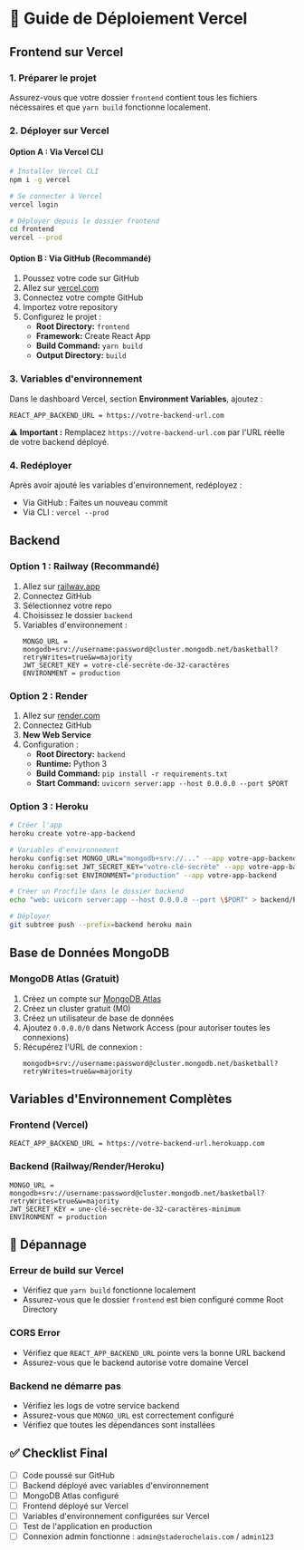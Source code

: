 # 🚀 Guide de Déploiement Vercel

## Frontend sur Vercel

### 1. Préparer le projet

Assurez-vous que votre dossier `frontend` contient tous les fichiers nécessaires et que `yarn build` fonctionne localement.

### 2. Déployer sur Vercel

#### Option A : Via Vercel CLI
```bash
# Installer Vercel CLI
npm i -g vercel

# Se connecter à Vercel
vercel login

# Déployer depuis le dossier frontend
cd frontend
vercel --prod
```

#### Option B : Via GitHub (Recommandé)
1. Poussez votre code sur GitHub
2. Allez sur [vercel.com](https://vercel.com)
3. Connectez votre compte GitHub
4. Importez votre repository
5. Configurez le projet :
   - **Root Directory:** `frontend`
   - **Framework:** Create React App
   - **Build Command:** `yarn build`
   - **Output Directory:** `build`

### 3. Variables d'environnement

Dans le dashboard Vercel, section **Environment Variables**, ajoutez :

```
REACT_APP_BACKEND_URL = https://votre-backend-url.com
```

⚠️ **Important :** Remplacez `https://votre-backend-url.com` par l'URL réelle de votre backend déployé.

### 4. Redéployer

Après avoir ajouté les variables d'environnement, redéployez :
- Via GitHub : Faites un nouveau commit
- Via CLI : `vercel --prod`

## Backend 

### Option 1 : Railway (Recommandé)

1. Allez sur [railway.app](https://railway.app)
2. Connectez GitHub
3. Sélectionnez votre repo
4. Choisissez le dossier `backend`
5. Variables d'environnement :
   ```
   MONGO_URL = mongodb+srv://username:password@cluster.mongodb.net/basketball?retryWrites=true&w=majority
   JWT_SECRET_KEY = votre-clé-secrète-de-32-caractères
   ENVIRONMENT = production
   ```

### Option 2 : Render

1. Allez sur [render.com](https://render.com)
2. Connectez GitHub
3. **New Web Service**
4. Configuration :
   - **Root Directory:** `backend`
   - **Runtime:** Python 3
   - **Build Command:** `pip install -r requirements.txt`
   - **Start Command:** `uvicorn server:app --host 0.0.0.0 --port $PORT`

### Option 3 : Heroku

```bash
# Créer l'app
heroku create votre-app-backend

# Variables d'environnement
heroku config:set MONGO_URL="mongodb+srv://..." --app votre-app-backend
heroku config:set JWT_SECRET_KEY="votre-clé-secrète" --app votre-app-backend
heroku config:set ENVIRONMENT="production" --app votre-app-backend

# Créer un Procfile dans le dossier backend
echo "web: uvicorn server:app --host 0.0.0.0 --port \$PORT" > backend/Procfile

# Déployer
git subtree push --prefix=backend heroku main
```

## Base de Données MongoDB

### MongoDB Atlas (Gratuit)

1. Créez un compte sur [MongoDB Atlas](https://cloud.mongodb.com)
2. Créez un cluster gratuit (M0)
3. Créez un utilisateur de base de données
4. Ajoutez `0.0.0.0/0` dans Network Access (pour autoriser toutes les connexions)
5. Récupérez l'URL de connexion :
   ```
   mongodb+srv://username:password@cluster.mongodb.net/basketball?retryWrites=true&w=majority
   ```

## Variables d'Environnement Complètes

### Frontend (Vercel)
```
REACT_APP_BACKEND_URL = https://votre-backend-url.herokuapp.com
```

### Backend (Railway/Render/Heroku)
```
MONGO_URL = mongodb+srv://username:password@cluster.mongodb.net/basketball?retryWrites=true&w=majority
JWT_SECRET_KEY = une-clé-secrète-de-32-caractères-minimum
ENVIRONMENT = production
```

## 🔧 Dépannage

### Erreur de build sur Vercel
- Vérifiez que `yarn build` fonctionne localement
- Assurez-vous que le dossier `frontend` est bien configuré comme Root Directory

### CORS Error
- Vérifiez que `REACT_APP_BACKEND_URL` pointe vers la bonne URL backend
- Assurez-vous que le backend autorise votre domaine Vercel

### Backend ne démarre pas
- Vérifiez les logs de votre service backend
- Assurez-vous que `MONGO_URL` est correctement configuré
- Vérifiez que toutes les dépendances sont installées

## ✅ Checklist Final

- [ ] Code poussé sur GitHub
- [ ] Backend déployé avec variables d'environnement
- [ ] MongoDB Atlas configuré
- [ ] Frontend déployé sur Vercel
- [ ] Variables d'environnement configurées sur Vercel
- [ ] Test de l'application en production
- [ ] Connexion admin fonctionne : `admin@staderochelais.com` / `admin123`